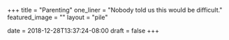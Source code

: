 +++
title = "Parenting"
one_liner = "Nobody told us this would be difficult."
featured_image = ""
layout = "pile"

date = 2018-12-28T13:37:24-08:00
draft = false
+++
